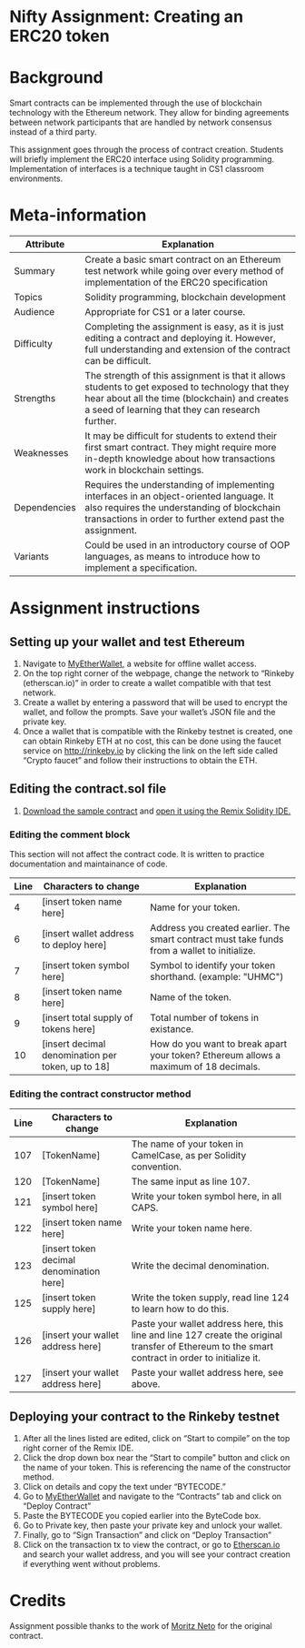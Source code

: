 Nifty Assignment: Creating an ERC20 token
=======================
# Background
Smart contracts can be implemented through the use of blockchain technology with the Ethereum network. They allow for binding agreements between network participants that are handled by network consensus instead of a third party.

This assignment goes through the process of contract creation. Students will briefly implement the ERC20 interface using Solidity programming. Implementation of interfaces is a technique taught in CS1 classroom environments.

# Meta-information

| Attribute | Explanation |
| ------------- | ------------- |
| Summary | Create a basic smart contract on an Ethereum test network while going over every method of implementation of the ERC20 specification  |
| Topics  | Solidity programming, blockchain development  |
| Audience | Appropriate for CS1 or a later course. |
| Difficulty | Completing the assignment is easy, as it is just editing a contract and deploying it. However, full understanding and extension of the contract can be difficult. |
| Strengths | The strength of this assignment is that it allows students to get exposed to technology that they hear about all the time (blockchain) and creates a seed of learning that they can research further. |
| Weaknesses | It may be difficult for students to extend their first smart contract. They might require more in-depth knowledge about how transactions work in blockchain settings. | 
| Dependencies | Requires the understanding of implementing interfaces in an object-oriented language. It also requires the understanding of blockchain transactions in order to further extend past the assignment. |
| Variants | Could be used in an introductory course of OOP languages, as means to introduce how to implement a specification. |

# Assignment instructions

## Setting up your wallet and test Ethereum
1. Navigate to [MyEtherWallet](https://www.myetherwallet.com/), a website for offline wallet access.  
2. On the top right corner of the webpage, change the network to “Rinkeby (etherscan.io)” in order to create a wallet compatible with that test network.
3. Create a wallet by entering a password that will be used to encrypt the wallet, and follow the prompts. Save your wallet’s JSON file and the private key.
4. Once a wallet that is compatible with the Rinkeby testnet is created, one can obtain Rinkeby ETH at no cost, this can be done using the faucet service on http://rinkeby.io by clicking the link on the left side called “Crypto faucet” and follow their instructions to obtain the ETH.

## Editing the contract.sol file
1. [Download the sample contract](contract.sol) and [open it using the Remix Solidity IDE.](https://remix.ethereum.org/)

### Editing the comment block
This section will not affect the contract code. It is written to practice documentation and maintainance of code. 

| Line | Characters to change | Explanation |
| --- | --- | --- |
| 4 | [insert token name here] | Name for your token. |
| 6 | [insert wallet address to deploy here] | Address you created earlier. The smart contract must take funds from a wallet to initialize. |
| 7 | [insert token symbol here] | Symbol to identify your token shorthand. (example: "UHMC") |
| 8 | [insert token name here] | Name of the token. |
| 9 | [insert total supply of tokens here] | Total number of tokens in existance. |
| 10 | [insert decimal denomination per token, up to 18] | How do you want to break apart your token? Ethereum allows a maximum of 18 decimals. |

### Editing the contract constructor method

| Line | Characters to change | Explanation |
| --- | --- | --- |
| 107 | [TokenName] | The name of your token in CamelCase, as per Solidity convention. |
| 120 | [TokenName] | The same input as line 107. |
| 121 | [insert token symbol here] | Write your token symbol here, in all CAPS. |
| 122 | [insert token name here] | Write your token name here. |
| 123 | [insert token decimal denomination here] | Write the decimal denomination. |
| 125 | [insert token supply here] | Write the token supply, read line 124 to learn how to do this. |
| 126 | [insert your wallet address here] | Paste your wallet address here, this line and line 127 create the original transfer of Ethereum to the smart contract in order to initialize it. |
| 127 | [insert your wallet address here] | Paste your wallet address here, see above. |

## Deploying your contract to the Rinkeby testnet
1. After all the lines listed are edited, click on “Start to compile” on the top right corner of the Remix IDE.
2. Click the drop down box near the “Start to compile” button and click on the name of your token. This is referencing the name of the constructor method. 
3. Click on details and copy the text under “BYTECODE.” 
4. Go to [MyEtherWallet](https://www.myetherwallet.com/)  and navigate to the “Contracts” tab and click on “Deploy Contract”
5. Paste the BYTECODE you copied earlier into the ByteCode box.
6. Go to Private key, then paste your private key and unlock your wallet.
7. Finally, go to “Sign Transaction” and click on “Deploy Transaction”
8. Click on the transaction tx to view the contract, or go to [Etherscan.io](https://rinkeby.etherscan.io/) and search your wallet address, and you will see your contract creation if everything went without problems.

# Credits
Assignment possible thanks to the work of [Moritz Neto](https://twitter.com/mrtzneto) for the original contract.